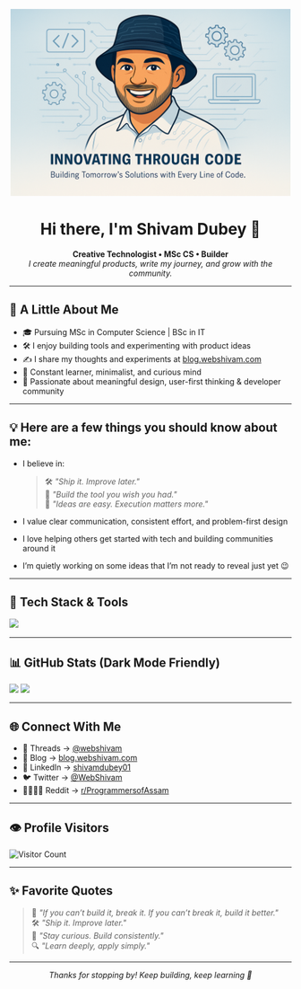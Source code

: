 <!-- Banner -->
<p align="center">
  <img src="https://raw.githubusercontent.com/WebShivam/WebShivam/main/assets/banner.png" alt="Shivam Dubey Banner" style="max-width: 500px; height: 25;  width: 100%; ">
</p>

<h1 align="center">Hi there, I'm Shivam Dubey 👋</h1>

<p align="center">
  <b>Creative Technologist • MSc CS • Builder</b><br>
  <i>I create meaningful products, write my journey, and grow with the community.</i>
</p>

---

## 🧠 A Little About Me

- 🎓 Pursuing MSc in Computer Science | BSc in IT  
- 🛠️ I enjoy building tools and experimenting with product ideas  
- ✍️ I share my thoughts and experiments at [blog.webshivam.com](https://blog.webshivam.com)  
- 🌱 Constant learner, minimalist, and curious mind  
- 🧩 Passionate about meaningful design, user-first thinking & developer community  

---

## 💡 Here are a few things you should know about me:

- I believe in:  
  > 🛠️ *"Ship it. Improve later."*  
  > 🧭 *"Build the tool you wish you had."*  
  > 🚀 *"Ideas are easy. Execution matters more."*

- I value clear communication, consistent effort, and problem-first design  
- I love helping others get started with tech and building communities around it  
- I’m quietly working on some ideas that I’m not ready to reveal just yet 😉

---

## 🧰 Tech Stack & Tools

<p>
  <img src="https://skillicons.dev/icons?i=python,js,php,html,css,git,figma,vscode,linux,mysql" height="35" />
</p>

---

## 📊 GitHub Stats (Dark Mode Friendly)

<p align="centre">
  <img src="https://github-readme-stats.vercel.app/api?username=WebShivam&show_icons=true&theme=tokyonight&hide_border=true" width="47%" />
  <img src="https://streak-stats.demolab.com?user=WebShivam&theme=tokyonight&hide_border=true" width="47%" />
</p>


---

## 🌐 Connect With Me

- 🧵 Threads → [@webshivam](https://www.threads.net/@web_shivam)  
- 📝 Blog → [blog.webshivam.com](https://blog.webshivam.com)  
- 💼 LinkedIn → [shivamdubey01](https://linkedin.com/in/shivamdubey01)  
- 🐦 Twitter → [@WebShivam](https://twitter.com/web_shivam)  
- 👨‍👩‍👧‍👦 Reddit → [r/ProgrammersofAssam](https://www.reddit.com/r/ProgrammersofAssam)

---

## 👁️ Profile Visitors

<p align="left">
  <img src="https://komarev.com/ghpvc/?username=WebShivam&style=flat-square&color=brightgreen" alt="Visitor Count"/>
</p>

---

## ✨ Favorite Quotes

> 💬 *"If you can’t build it, break it. If you can’t break it, build it better."*  
> 🛠️ *"Ship it. Improve later."*  
> 🌱 *"Stay curious. Build consistently."*  
> 🔍 *"Learn deeply, apply simply."*

---

<p align="center"><i>Thanks for stopping by! Keep building, keep learning 🚀</i></p>
